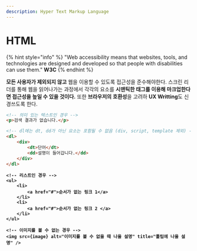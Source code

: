 ```yaml
---
description: Hyper Text Markup Language
---
```


# HTML

{% hint style="info" %}
"Web accessibility means that websites, tools, and technologies are designed and developed so that people with disabilities can use them." **W3C**
{% endhint %}

**모든 사용자가 제외되지 않고** 웹을 이용할 수 있도록 접근성을 준수해야한다. 스크린 리더를 통해 웹을 읽어나가는 과정에서 각각의 요소를 **시맨틱한 태그를 이용해 마크업한다면 접근성을 높일 수 있을 것이다.** 또한 **브라우저의 호환성**을 고려하 **UX Writting**도 신경쓰도록 한다.

```html
<!-- 의미 있는 텍스트인 경우 -->
<p>검색 결과가 없습니다.</p>
```

```html
<!-- dl에는 dt, dd가 아닌 요소는 포함될 수 없음 (div, script, template 제외) -->
<dl>
    <div>
        <dt>단어</dt>
        <dd>설명이 들어갑니다.</dd>
    </div>
</dl>
```

<pre class="language-html"><code class="lang-html"><strong>&#x3C;!-- 리스트인 경우 -->
</strong><strong>&#x3C;ul>
</strong><strong>    &#x3C;li>
</strong><strong>        &#x3C;a href="#">순서가 없는 링크 1&#x3C;/a>
</strong><strong>    &#x3C;/li>
</strong><strong>    &#x3C;li>
</strong><strong>        &#x3C;a href="#">순서가 없는 링크 2 &#x3C;/a>
</strong><strong>    &#x3C;/li>
</strong><strong>&#x3C;/ul></strong></code></pre>

<pre class="language-html"><code class="lang-html"><strong>&#x3C;!-- 이미지를 볼 수 없는 경우 -->
</strong><strong>&#x3C;img src={image} alt="이미지를 볼 수 없을 때 나올 설명" title="툴팁에 나올 설명" /></strong></code></pre>
